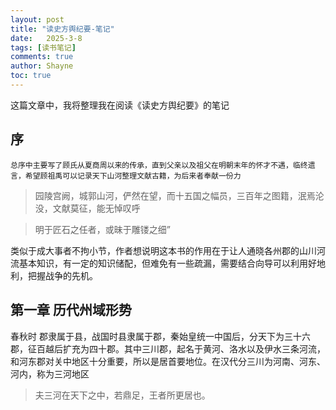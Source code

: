 ```yaml
---
layout: post
title: "读史方舆纪要-笔记"
date:   2025-3-8
tags: [读书笔记]
comments: true
author: Shayne
toc: true
---
```

这篇文章中，我将整理我在阅读《读史方舆纪要》的笔记

<!-- more -->

## 序

    总序中主要写了顾氏从夏商周以来的传承，直到父亲以及祖父在明朝末年的怀才不遇，临终遗言，希望顾祖禹可以记录天下山河整理文献古籍，为后来者奉献一份力

> 园陵宫阙，城郭山河，俨然在望，而十五国之幅员，三百年之图籍，泯焉沦没，文献莫征，能无悼叹呼

> 明于匠石之任者，或昧于雕镂之细”

类似于成大事者不拘小节，作者想说明这本书的作用在于让人通晓各州郡的山川河流基本知识，有一定的知识储配，但难免有一些疏漏，需要结合向导可以利用好地利，把握战争的先机。

## 第一章 历代州域形势

春秋时 郡隶属于县，战国时县隶属于郡，秦始皇统一中国后，分天下为三十六郡，征百越后扩充为四十郡。其中三川郡，起名于黄河、洛水以及伊水三条河流，和河东郡对关中地区十分重要，所以是居首要地位。在汉代分三川为河南、河东、河内，称为三河地区

> 夫三河在天下之中，若鼎足，王者所更居也。
